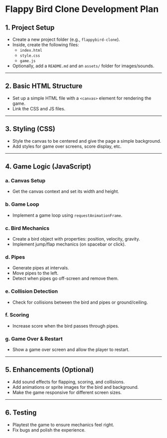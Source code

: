 # Flappy Bird Clone Development Plan

## 1. Project Setup

- Create a new project folder (e.g., `flappybird-clone`).
- Inside, create the following files:
  - `index.html`
  - `style.css`
  - `game.js`
- Optionally, add a `README.md` and an `assets/` folder for images/sounds.

---

## 2. Basic HTML Structure

- Set up a simple HTML file with a `<canvas>` element for rendering the game.
- Link the CSS and JS files.

---

## 3. Styling (CSS)

- Style the canvas to be centered and give the page a simple background.
- Add styles for game over screens, score display, etc.

---

## 4. Game Logic (JavaScript)

### a. Canvas Setup
- Get the canvas context and set its width and height.

### b. Game Loop
- Implement a game loop using `requestAnimationFrame`.

### c. Bird Mechanics
- Create a bird object with properties: position, velocity, gravity.
- Implement jump/flap mechanics (on spacebar or click).

### d. Pipes
- Generate pipes at intervals.
- Move pipes to the left.
- Detect when pipes go off-screen and remove them.

### e. Collision Detection
- Check for collisions between the bird and pipes or ground/ceiling.

### f. Scoring
- Increase score when the bird passes through pipes.

### g. Game Over & Restart
- Show a game over screen and allow the player to restart.

---

## 5. Enhancements (Optional)

- Add sound effects for flapping, scoring, and collisions.
- Add animations or sprite images for the bird and background.
- Make the game responsive for different screen sizes.

---

## 6. Testing

- Playtest the game to ensure mechanics feel right.
- Fix bugs and polish the experience. 